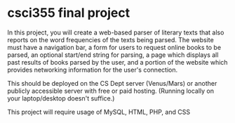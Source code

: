 # csci355 final project

In this project, you will create a web-based parser of literary texts that also reports on the word frequencies of the texts being parsed. The website must have a navigation bar, a form for users to request online books to be parsed, an optional start/end string for parsing, a page which displays all past results of books parsed by the user, and a portion of the website which provides networking information for the user's connection.

This should be deployed on the CS Dept server (Venus/Mars) or another publicly accessible server with free or paid hosting. (Running locally on your laptop/desktop doesn't suffice.) 

This project will require usage of MySQL, HTML, PHP, and CSS
